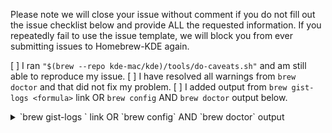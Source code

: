 Please note we will close your issue without comment if you do not fill out the issue checklist below and provide ALL the requested information. If you repeatedly fail to use the issue template, we will block you from ever submitting issues to Homebrew-KDE again.

[ ] I ran `"$(brew --repo kde-mac/kde)/tools/do-caveats.sh"` and am still able to reproduce my issue.
[ ] I have resolved all warnings from `brew doctor` and that did not fix my problem.
[ ] I added output from `brew gist-logs <formula>` link OR `brew config` AND `brew doctor` output below.

<details>
<summary>`brew gist-logs <formula>` link OR `brew config` AND `brew doctor` output<formula></summary>
```
Replace this text with output
```
</details>
